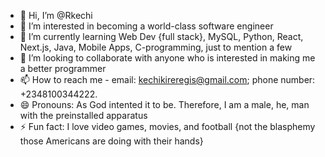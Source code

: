 - 👋 Hi, I’m @Rkechi
- 👀 I’m interested in becoming a world-class software engineer
- 🌱 I’m currently learning Web Dev {full stack}, MySQL, Python, React, Next.js, Java, Mobile Apps, C-programming, just to mention a few
- 💞️ I’m looking to collaborate with anyone who is interested in making me a better programmer
- 📫 How to reach me - email: kechikireregis@gmail.com; phone number: +2348100344222.
- 😄 Pronouns: As God intented it to be. Therefore, I am a male, he, man with the preinstalled apparatus 
- ⚡ Fun fact: I love video games, movies, and football {not the blasphemy those Americans are doing with their hands}

<!---
Rkechi/Rkechi is a ✨ special ✨ repository because its `README.md` (this file) appears on your GitHub profile.
You can click the Preview link to take a look at your changes.
--->
